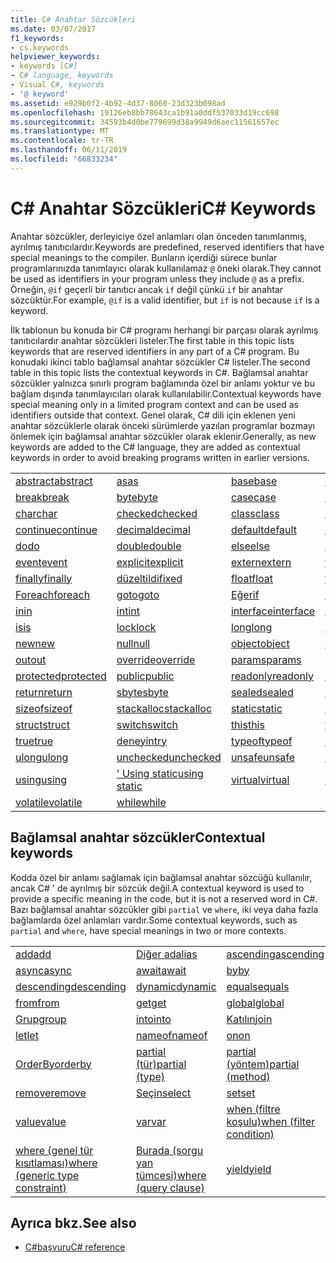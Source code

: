 ```yaml
---
title: C# Anahtar Sözcükleri
ms.date: 03/07/2017
f1_keywords:
- cs.keywords
helpviewer_keywords:
- keywords [C#]
- C# language, keywords
- Visual C#, keywords
- '@ keyword'
ms.assetid: e929b0f2-4b92-4d37-8060-23d323b098ad
ms.openlocfilehash: 19126eb8bb78643ca1b91a0ddf537033d19cc698
ms.sourcegitcommit: 34593b4d0be779699d38a9949d6aec11561657ec
ms.translationtype: MT
ms.contentlocale: tr-TR
ms.lasthandoff: 06/11/2019
ms.locfileid: "66833234"
---
```

# <a name="c-keywords"></a><span data-ttu-id="2c695-102">C# Anahtar Sözcükleri</span><span class="sxs-lookup"><span data-stu-id="2c695-102">C# Keywords</span></span>

<span data-ttu-id="2c695-103">Anahtar sözcükler, derleyiciye özel anlamları olan önceden tanımlanmış, ayrılmış tanıtıcılardır.</span><span class="sxs-lookup"><span data-stu-id="2c695-103">Keywords are predefined, reserved identifiers that have special meanings to the compiler.</span></span> <span data-ttu-id="2c695-104">Bunların içerdiği sürece bunlar programlarınızda tanımlayıcı olarak kullanılamaz `@` öneki olarak.</span><span class="sxs-lookup"><span data-stu-id="2c695-104">They cannot be used as identifiers in your program unless they include `@` as a prefix.</span></span> <span data-ttu-id="2c695-105">Örneğin, `@if` geçerli bir tanıtıcı ancak `if` değil çünkü `if` bir anahtar sözcüktür.</span><span class="sxs-lookup"><span data-stu-id="2c695-105">For example, `@if` is a valid identifier, but `if` is not because `if` is a keyword.</span></span>  
  
 <span data-ttu-id="2c695-106">İlk tablonun bu konuda bir C# programı herhangi bir parçası olarak ayrılmış tanıtıcılardır anahtar sözcükleri listeler.</span><span class="sxs-lookup"><span data-stu-id="2c695-106">The first table in this topic lists keywords that are reserved identifiers in any part of a C# program.</span></span> <span data-ttu-id="2c695-107">Bu konudaki ikinci tablo bağlamsal anahtar sözcükler C# listeler.</span><span class="sxs-lookup"><span data-stu-id="2c695-107">The second table in this topic lists the contextual keywords in C#.</span></span> <span data-ttu-id="2c695-108">Bağlamsal anahtar sözcükler yalnızca sınırlı program bağlamında özel bir anlamı yoktur ve bu bağlam dışında tanımlayıcıları olarak kullanılabilir.</span><span class="sxs-lookup"><span data-stu-id="2c695-108">Contextual keywords have special meaning only in a limited program context and can be used as identifiers outside that context.</span></span> <span data-ttu-id="2c695-109">Genel olarak, C# dili için eklenen yeni anahtar sözcüklerle olarak önceki sürümlerde yazılan programlar bozmayı önlemek için bağlamsal anahtar sözcükler olarak eklenir.</span><span class="sxs-lookup"><span data-stu-id="2c695-109">Generally, as new keywords are added to the C# language, they are added as contextual keywords in order to avoid breaking programs written in earlier versions.</span></span>  
  
|||||  
|---|---|---|---|  
|[<span data-ttu-id="2c695-110">abstract</span><span class="sxs-lookup"><span data-stu-id="2c695-110">abstract</span></span>](abstract.md)|[<span data-ttu-id="2c695-111">as</span><span class="sxs-lookup"><span data-stu-id="2c695-111">as</span></span>](as.md)|[<span data-ttu-id="2c695-112">base</span><span class="sxs-lookup"><span data-stu-id="2c695-112">base</span></span>](base.md)|[<span data-ttu-id="2c695-113">bool</span><span class="sxs-lookup"><span data-stu-id="2c695-113">bool</span></span>](bool.md)|  
|[<span data-ttu-id="2c695-114">break</span><span class="sxs-lookup"><span data-stu-id="2c695-114">break</span></span>](break.md)|[<span data-ttu-id="2c695-115">byte</span><span class="sxs-lookup"><span data-stu-id="2c695-115">byte</span></span>](byte.md)|[<span data-ttu-id="2c695-116">case</span><span class="sxs-lookup"><span data-stu-id="2c695-116">case</span></span>](switch.md)|[<span data-ttu-id="2c695-117">Yakalama</span><span class="sxs-lookup"><span data-stu-id="2c695-117">catch</span></span>](try-catch.md)|  
|[<span data-ttu-id="2c695-118">char</span><span class="sxs-lookup"><span data-stu-id="2c695-118">char</span></span>](char.md)|[<span data-ttu-id="2c695-119">checked</span><span class="sxs-lookup"><span data-stu-id="2c695-119">checked</span></span>](checked.md)|[<span data-ttu-id="2c695-120">class</span><span class="sxs-lookup"><span data-stu-id="2c695-120">class</span></span>](class.md)|[<span data-ttu-id="2c695-121">const</span><span class="sxs-lookup"><span data-stu-id="2c695-121">const</span></span>](const.md)|  
|[<span data-ttu-id="2c695-122">continue</span><span class="sxs-lookup"><span data-stu-id="2c695-122">continue</span></span>](continue.md)|[<span data-ttu-id="2c695-123">decimal</span><span class="sxs-lookup"><span data-stu-id="2c695-123">decimal</span></span>](decimal.md)|[<span data-ttu-id="2c695-124">default</span><span class="sxs-lookup"><span data-stu-id="2c695-124">default</span></span>](default.md)|[<span data-ttu-id="2c695-125">delegate</span><span class="sxs-lookup"><span data-stu-id="2c695-125">delegate</span></span>](delegate.md)|  
|[<span data-ttu-id="2c695-126">do</span><span class="sxs-lookup"><span data-stu-id="2c695-126">do</span></span>](do.md)|[<span data-ttu-id="2c695-127">double</span><span class="sxs-lookup"><span data-stu-id="2c695-127">double</span></span>](double.md)|[<span data-ttu-id="2c695-128">else</span><span class="sxs-lookup"><span data-stu-id="2c695-128">else</span></span>](if-else.md)|[<span data-ttu-id="2c695-129">enum</span><span class="sxs-lookup"><span data-stu-id="2c695-129">enum</span></span>](enum.md)|  
|[<span data-ttu-id="2c695-130">event</span><span class="sxs-lookup"><span data-stu-id="2c695-130">event</span></span>](event.md)|[<span data-ttu-id="2c695-131">explicit</span><span class="sxs-lookup"><span data-stu-id="2c695-131">explicit</span></span>](explicit.md)|[<span data-ttu-id="2c695-132">extern</span><span class="sxs-lookup"><span data-stu-id="2c695-132">extern</span></span>](extern.md)|[<span data-ttu-id="2c695-133">false</span><span class="sxs-lookup"><span data-stu-id="2c695-133">false</span></span>](false-literal.md)|  
|[<span data-ttu-id="2c695-134">finally</span><span class="sxs-lookup"><span data-stu-id="2c695-134">finally</span></span>](try-finally.md)|[<span data-ttu-id="2c695-135">düzeltildi</span><span class="sxs-lookup"><span data-stu-id="2c695-135">fixed</span></span>](fixed-statement.md)|[<span data-ttu-id="2c695-136">float</span><span class="sxs-lookup"><span data-stu-id="2c695-136">float</span></span>](float.md)|[<span data-ttu-id="2c695-137">for</span><span class="sxs-lookup"><span data-stu-id="2c695-137">for</span></span>](for.md)|  
|[<span data-ttu-id="2c695-138">Foreach</span><span class="sxs-lookup"><span data-stu-id="2c695-138">foreach</span></span>](foreach-in.md)|[<span data-ttu-id="2c695-139">goto</span><span class="sxs-lookup"><span data-stu-id="2c695-139">goto</span></span>](goto.md)|[<span data-ttu-id="2c695-140">Eğer</span><span class="sxs-lookup"><span data-stu-id="2c695-140">if</span></span>](if-else.md)|[<span data-ttu-id="2c695-141">implicit</span><span class="sxs-lookup"><span data-stu-id="2c695-141">implicit</span></span>](implicit.md)|  
|[<span data-ttu-id="2c695-142">in</span><span class="sxs-lookup"><span data-stu-id="2c695-142">in</span></span>](in.md)|[<span data-ttu-id="2c695-143">int</span><span class="sxs-lookup"><span data-stu-id="2c695-143">int</span></span>](int.md)|[<span data-ttu-id="2c695-144">interface</span><span class="sxs-lookup"><span data-stu-id="2c695-144">interface</span></span>](interface.md)|[<span data-ttu-id="2c695-145">internal</span><span class="sxs-lookup"><span data-stu-id="2c695-145">internal</span></span>](internal.md)|
|[<span data-ttu-id="2c695-146">is</span><span class="sxs-lookup"><span data-stu-id="2c695-146">is</span></span>](is.md)|[<span data-ttu-id="2c695-147">lock</span><span class="sxs-lookup"><span data-stu-id="2c695-147">lock</span></span>](lock-statement.md)|[<span data-ttu-id="2c695-148">long</span><span class="sxs-lookup"><span data-stu-id="2c695-148">long</span></span>](long.md)|[<span data-ttu-id="2c695-149">namespace</span><span class="sxs-lookup"><span data-stu-id="2c695-149">namespace</span></span>](namespace.md)|
|[<span data-ttu-id="2c695-150">new</span><span class="sxs-lookup"><span data-stu-id="2c695-150">new</span></span>](new.md)|[<span data-ttu-id="2c695-151">null</span><span class="sxs-lookup"><span data-stu-id="2c695-151">null</span></span>](null.md)|[<span data-ttu-id="2c695-152">object</span><span class="sxs-lookup"><span data-stu-id="2c695-152">object</span></span>](object.md)|[<span data-ttu-id="2c695-153">operator</span><span class="sxs-lookup"><span data-stu-id="2c695-153">operator</span></span>](operator.md)|
|[<span data-ttu-id="2c695-154">out</span><span class="sxs-lookup"><span data-stu-id="2c695-154">out</span></span>](out.md)|[<span data-ttu-id="2c695-155">override</span><span class="sxs-lookup"><span data-stu-id="2c695-155">override</span></span>](override.md)|[<span data-ttu-id="2c695-156">params</span><span class="sxs-lookup"><span data-stu-id="2c695-156">params</span></span>](params.md)|[<span data-ttu-id="2c695-157">private</span><span class="sxs-lookup"><span data-stu-id="2c695-157">private</span></span>](private.md)|
|[<span data-ttu-id="2c695-158">protected</span><span class="sxs-lookup"><span data-stu-id="2c695-158">protected</span></span>](protected.md)|[<span data-ttu-id="2c695-159">public</span><span class="sxs-lookup"><span data-stu-id="2c695-159">public</span></span>](public.md)|[<span data-ttu-id="2c695-160">readonly</span><span class="sxs-lookup"><span data-stu-id="2c695-160">readonly</span></span>](readonly.md)|[<span data-ttu-id="2c695-161">ref</span><span class="sxs-lookup"><span data-stu-id="2c695-161">ref</span></span>](ref.md)|
|[<span data-ttu-id="2c695-162">return</span><span class="sxs-lookup"><span data-stu-id="2c695-162">return</span></span>](return.md)|[<span data-ttu-id="2c695-163">sbyte</span><span class="sxs-lookup"><span data-stu-id="2c695-163">sbyte</span></span>](sbyte.md)|[<span data-ttu-id="2c695-164">sealed</span><span class="sxs-lookup"><span data-stu-id="2c695-164">sealed</span></span>](sealed.md)|[<span data-ttu-id="2c695-165">short</span><span class="sxs-lookup"><span data-stu-id="2c695-165">short</span></span>](short.md)||
[<span data-ttu-id="2c695-166">sizeof</span><span class="sxs-lookup"><span data-stu-id="2c695-166">sizeof</span></span>](sizeof.md)|[<span data-ttu-id="2c695-167">stackalloc</span><span class="sxs-lookup"><span data-stu-id="2c695-167">stackalloc</span></span>](../operators/stackalloc.md)|[<span data-ttu-id="2c695-168">static</span><span class="sxs-lookup"><span data-stu-id="2c695-168">static</span></span>](static.md)|[<span data-ttu-id="2c695-169">string</span><span class="sxs-lookup"><span data-stu-id="2c695-169">string</span></span>](string.md)|
|[<span data-ttu-id="2c695-170">struct</span><span class="sxs-lookup"><span data-stu-id="2c695-170">struct</span></span>](struct.md)|[<span data-ttu-id="2c695-171">switch</span><span class="sxs-lookup"><span data-stu-id="2c695-171">switch</span></span>](switch.md)|[<span data-ttu-id="2c695-172">this</span><span class="sxs-lookup"><span data-stu-id="2c695-172">this</span></span>](this.md)|[<span data-ttu-id="2c695-173">throw</span><span class="sxs-lookup"><span data-stu-id="2c695-173">throw</span></span>](throw.md)|
|[<span data-ttu-id="2c695-174">true</span><span class="sxs-lookup"><span data-stu-id="2c695-174">true</span></span>](true-literal.md)|[<span data-ttu-id="2c695-175">deneyin</span><span class="sxs-lookup"><span data-stu-id="2c695-175">try</span></span>](try-catch.md)|[<span data-ttu-id="2c695-176">typeof</span><span class="sxs-lookup"><span data-stu-id="2c695-176">typeof</span></span>](typeof.md)|[<span data-ttu-id="2c695-177">uint</span><span class="sxs-lookup"><span data-stu-id="2c695-177">uint</span></span>](uint.md)|
|[<span data-ttu-id="2c695-178">ulong</span><span class="sxs-lookup"><span data-stu-id="2c695-178">ulong</span></span>](ulong.md)|[<span data-ttu-id="2c695-179">unchecked</span><span class="sxs-lookup"><span data-stu-id="2c695-179">unchecked</span></span>](unchecked.md)|[<span data-ttu-id="2c695-180">unsafe</span><span class="sxs-lookup"><span data-stu-id="2c695-180">unsafe</span></span>](unsafe.md)|[<span data-ttu-id="2c695-181">ushort</span><span class="sxs-lookup"><span data-stu-id="2c695-181">ushort</span></span>](ushort.md)|
|[<span data-ttu-id="2c695-182">using</span><span class="sxs-lookup"><span data-stu-id="2c695-182">using</span></span>](using.md)|[<span data-ttu-id="2c695-183">' Using static</span><span class="sxs-lookup"><span data-stu-id="2c695-183">using static</span></span>](using-static.md)|[<span data-ttu-id="2c695-184">virtual</span><span class="sxs-lookup"><span data-stu-id="2c695-184">virtual</span></span>](virtual.md)|[<span data-ttu-id="2c695-185">void</span><span class="sxs-lookup"><span data-stu-id="2c695-185">void</span></span>](void.md)|
|[<span data-ttu-id="2c695-186">volatile</span><span class="sxs-lookup"><span data-stu-id="2c695-186">volatile</span></span>](volatile.md)|[<span data-ttu-id="2c695-187">while</span><span class="sxs-lookup"><span data-stu-id="2c695-187">while</span></span>](while.md)|

## <a name="contextual-keywords"></a><span data-ttu-id="2c695-188">Bağlamsal anahtar sözcükler</span><span class="sxs-lookup"><span data-stu-id="2c695-188">Contextual keywords</span></span>

 <span data-ttu-id="2c695-189">Kodda özel bir anlamı sağlamak için bağlamsal anahtar sözcüğü kullanılır, ancak C# ' de ayrılmış bir sözcük değil.</span><span class="sxs-lookup"><span data-stu-id="2c695-189">A contextual keyword is used to provide a specific meaning in the code, but it is not a reserved word in C#.</span></span> <span data-ttu-id="2c695-190">Bazı bağlamsal anahtar sözcükler gibi `partial` ve `where`, iki veya daha fazla bağlamlarda özel anlamları vardır.</span><span class="sxs-lookup"><span data-stu-id="2c695-190">Some contextual keywords, such as `partial` and `where`, have special meanings in two or more contexts.</span></span>  
  
||||  
|---|---|---|  
|[<span data-ttu-id="2c695-191">add</span><span class="sxs-lookup"><span data-stu-id="2c695-191">add</span></span>](add.md)|[<span data-ttu-id="2c695-192">Diğer ad</span><span class="sxs-lookup"><span data-stu-id="2c695-192">alias</span></span>](extern-alias.md)|[<span data-ttu-id="2c695-193">ascending</span><span class="sxs-lookup"><span data-stu-id="2c695-193">ascending</span></span>](ascending.md)|
|[<span data-ttu-id="2c695-194">async</span><span class="sxs-lookup"><span data-stu-id="2c695-194">async</span></span>](async.md)|[<span data-ttu-id="2c695-195">await</span><span class="sxs-lookup"><span data-stu-id="2c695-195">await</span></span>](await.md)|[<span data-ttu-id="2c695-196">by</span><span class="sxs-lookup"><span data-stu-id="2c695-196">by</span></span>](by.md)|
|[<span data-ttu-id="2c695-197">descending</span><span class="sxs-lookup"><span data-stu-id="2c695-197">descending</span></span>](descending.md)|[<span data-ttu-id="2c695-198">dynamic</span><span class="sxs-lookup"><span data-stu-id="2c695-198">dynamic</span></span>](dynamic.md)|[<span data-ttu-id="2c695-199">equals</span><span class="sxs-lookup"><span data-stu-id="2c695-199">equals</span></span>](equals.md)|
|[<span data-ttu-id="2c695-200">from</span><span class="sxs-lookup"><span data-stu-id="2c695-200">from</span></span>](from-clause.md)|[<span data-ttu-id="2c695-201">get</span><span class="sxs-lookup"><span data-stu-id="2c695-201">get</span></span>](get.md)|[<span data-ttu-id="2c695-202">global</span><span class="sxs-lookup"><span data-stu-id="2c695-202">global</span></span>](global.md)|
|[<span data-ttu-id="2c695-203">Grup</span><span class="sxs-lookup"><span data-stu-id="2c695-203">group</span></span>](group-clause.md)|[<span data-ttu-id="2c695-204">into</span><span class="sxs-lookup"><span data-stu-id="2c695-204">into</span></span>](into.md)|[<span data-ttu-id="2c695-205">Katılın</span><span class="sxs-lookup"><span data-stu-id="2c695-205">join</span></span>](join-clause.md)|
|[<span data-ttu-id="2c695-206">let</span><span class="sxs-lookup"><span data-stu-id="2c695-206">let</span></span>](let-clause.md)|[<span data-ttu-id="2c695-207">nameof</span><span class="sxs-lookup"><span data-stu-id="2c695-207">nameof</span></span>](nameof.md)|[<span data-ttu-id="2c695-208">on</span><span class="sxs-lookup"><span data-stu-id="2c695-208">on</span></span>](on.md)|
|[<span data-ttu-id="2c695-209">OrderBy</span><span class="sxs-lookup"><span data-stu-id="2c695-209">orderby</span></span>](orderby-clause.md)|[<span data-ttu-id="2c695-210">partial (tür)</span><span class="sxs-lookup"><span data-stu-id="2c695-210">partial (type)</span></span>](partial-type.md)|[<span data-ttu-id="2c695-211">partial (yöntem)</span><span class="sxs-lookup"><span data-stu-id="2c695-211">partial (method)</span></span>](partial-method.md)|
|[<span data-ttu-id="2c695-212">remove</span><span class="sxs-lookup"><span data-stu-id="2c695-212">remove</span></span>](remove.md)|[<span data-ttu-id="2c695-213">Seçin</span><span class="sxs-lookup"><span data-stu-id="2c695-213">select</span></span>](select-clause.md)|[<span data-ttu-id="2c695-214">set</span><span class="sxs-lookup"><span data-stu-id="2c695-214">set</span></span>](set.md)|
|[<span data-ttu-id="2c695-215">value</span><span class="sxs-lookup"><span data-stu-id="2c695-215">value</span></span>](value.md)|[<span data-ttu-id="2c695-216">var</span><span class="sxs-lookup"><span data-stu-id="2c695-216">var</span></span>](var.md)|[<span data-ttu-id="2c695-217">when (filtre koşulu)</span><span class="sxs-lookup"><span data-stu-id="2c695-217">when (filter condition)</span></span>](when.md)|
|[<span data-ttu-id="2c695-218">where (genel tür kısıtlaması)</span><span class="sxs-lookup"><span data-stu-id="2c695-218">where (generic type constraint)</span></span>](where-generic-type-constraint.md)|[<span data-ttu-id="2c695-219">Burada (sorgu yan tümcesi)</span><span class="sxs-lookup"><span data-stu-id="2c695-219">where (query clause)</span></span>](where-clause.md)|[<span data-ttu-id="2c695-220">yield</span><span class="sxs-lookup"><span data-stu-id="2c695-220">yield</span></span>](yield.md)|
  
## <a name="see-also"></a><span data-ttu-id="2c695-221">Ayrıca bkz.</span><span class="sxs-lookup"><span data-stu-id="2c695-221">See also</span></span>

- [<span data-ttu-id="2c695-222">C#başvuru</span><span class="sxs-lookup"><span data-stu-id="2c695-222">C# reference</span></span>](../index.md)
